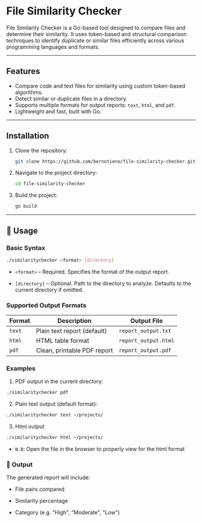 # File Similarity Checker

File Similarity Checker is a Go-based tool designed to compare files and determine their similarity. It uses token-based and structural comparison techniques to identify duplicate or similar files efficiently across various programming languages and formats.

---

## Features

- Compare code and text files for similarity using custom token-based algorithms.
- Detect similar or duplicate files in a directory.
- Supports multiple formats for output reports: `text`, `html`, and `pdf`.
- Lightweight and fast, built with Go.

---

##  Installation

1. Clone the repository:
    ```bash
    git clone https://github.com/bernotieno/file-similarity-checker.git
    ```
2. Navigate to the project directory:
    ```bash
    cd file-similarity-checker
    ```
3. Build the project:
    ```bash
    go build
    ```

---

## 🚀 Usage

### Basic Syntax

```bash
./similaritychecker <format> [directory]
```

* `<format>` – Required. Specifies the format of the output report.

* `[directory]` – Optional. Path to the directory to analyze. Defaults to the current directory if omitted.

### Supported Output Formats

| Format    | Description                        | Output File             |
|-----------|------------------------------------|--------------------------|
| `text`    | Plain text report (default)        | `report_output.txt`      |
| `html`    | HTML table format                  | `report_output.html`     |
| `pdf`     | Clean, printable PDF report        | `report_output.pdf`      |


### Examples
1. PDF output in the current directory:

```bash
./similaritychecker pdf
```

2. Plain text output (default format):

```bash
./similaritychecker text ~/projects/
```
3. Html output
```bash
./similaritychecker html ~/projects/
```
 * `N.B`: Open the file in the browser to properly view for the html format

### 📄 Output
The generated report will include:

* File pairs compared

* Similarity percentage

* Category (e.g. "High", "Moderate", "Low")


